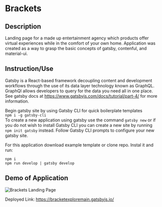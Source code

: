 # Brackets

## Description

Landing page for a made up entertainment agency which products offer virtual experiences while in the comfort of your own home. Application was created as a way to grasp the basic concepts of gatsby, contenful, and material-ui.

## Instruction/Use

Gatsby is a React-based framework decoupling content and development workflows through the use of its data layer technology known as GraphQL. GraphQl allows developers to query for the data you need all in one place. See gatsby docs at <a href="https://www.gatsbyjs.com/docs/tutorial/part-4/">https://www.gatsbyjs.com/docs/tutorial/part-4/</a> for more information.

Begin gatsby site by using Gatsby CLI for quick boilerplate templates\
`npm i -g gatsby-cli`\
To create a new application using gatsby use the command
`gatsby new` or if you do not wish to install Gatsby CLI you can create a new site by running `npm init gatsby` instead. Follow Gatsby CLI prompts to configure your new gatsby site.

For this application download example template or clone repo. Instal it and run:

```
npm i
npm run develop | gatsby develop
```

## Demo of Application

<img src="./src/images/thumbnail.png" alt="Brackets Landing Page">

Deployed Link: <a href="https://bracketexploremain.gatsbyjs.io/">https://bracketexploremain.gatsbyjs.io/</a>
